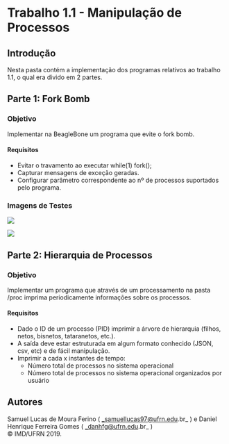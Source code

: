 # Trabalho 1.1 - Manipulação de Processos

## Introdução  

Nesta pasta contém a implementação dos programas relativos ao trabalho 1.1, o qual era divido em 2 partes.

## Parte 1: Fork Bomb

### Objetivo
Implementar na BeagleBone um programa que evite o fork bomb.

#### Requisitos
* Evitar o travamento ao executar while(1) fork();
* Capturar mensagens de exceção geradas.
* Configurar parâmetro correspondente ao nº de processos suportados pelo programa.

### Imagens de Testes

![](/image/print_antibomb_BBB.png)

![](/image/print_antibomb_notebook.png)

## Parte 2: Hierarquia de Processos

### Objetivo
Implementar um programa que através de um processamento na pasta /proc imprima periodicamente informações sobre os processos.

#### Requisitos
* Dado o ID de um processo (PID) imprimir a árvore de hierarquia (filhos, netos, bisnetos, tataranetos, etc.).
* A saída deve estar estruturada em algum formato conhecido (JSON, csv, etc) e de fácil manipulação.
* Imprimir a cada x instantes de tempo:
  * Número total de processos no sistema operacional
  * Número total de processos no sistema operacional organizados por usuário

  
## Autores  
Samuel Lucas de Moura Ferino ( _samuellucas97@ufrn.edu.br_ ) e Daniel Henrique Ferreira Gomes ( _danhfg@ufrn.edu.br_ )     
:copyright: IMD/UFRN 2019. 


